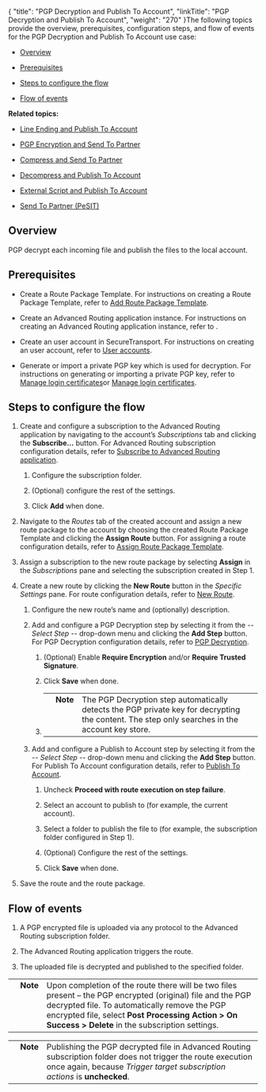 {
    "title": "PGP Decryption and Publish To Account",
    "linkTitle": "PGP Decryption and Publish To Account",
    "weight": "270"
}The following topics provide the overview, prerequisites, configuration steps, and flow of events for the PGP Decryption and Publish To Account use case:

-   [Overview](#overview)
-   [Prerequisites](#prerequi)
-   [Steps to configure the flow](#steps)
-   [Flow of events](#flow)

**Related topics:**

-   [Line Ending and Publish To Account](../c_st_line_ending_publish_to_account)
-   [PGP Encryption and Send To Partner](../c_st_send_to_partner)
-   [Compress and Send To Partner](../c_st_compress_send_to_partner)
-   [Decompress and Publish To Account](../c_st_decompress_publish_to_account)
-   [External Script and Publish To Account](../c_st_external_script_send_to_partnet)
-   [Send To Partner (PeSIT)](../c_st_send_to_partner_pesit)

## <span id="Overview"></span>Overview

PGP decrypt each incoming file and publish the files to the local account.

## <span id="Prerequi"></span>Prerequisites

-   Create a Route Package Template. For instructions on creating a Route Package Template, refer to [Add Route Package Template](../../../c_st_configuration/t_st_manage_route_package_templates).
-   Create an Advanced Routing application instance. For instructions on creating an Advanced Routing application instance, refer to .
-   Create an user account in SecureTransport. For instructions on creating an user account, refer to [User accounts](../../../../accounts/useraccounts).
-   Generate or import a private PGP key which is used for decryption. For instructions on generating or importing a private PGP key, refer to [Manage login certificates](../../../../accounts/c_st_usercertificates/t_st_usercertificates)or [Manage login certificates](../../../../accounts/c_st_usercertificates/t_st_usercertificates).

## <span id="Steps"></span>Steps to configure the flow

1.  Create and configure a subscription to the Advanced Routing application by navigating to the account’s *Subscriptions* tab and clicking the **Subscribe…** button. For Advanced Routing subscription configuration details, refer to [Subscribe to Advanced Routing application](../../../c_st_configuration/t_st_subscribe_advanced_routing_application).
    1.  Configure the subscription folder.
    2.  (Optional) configure the rest of the settings.
    3.  Click **Add** when done.
2.  Navigate to the *Routes* tab of the created account and assign a new route package to the account by choosing the created Route Package Template and clicking the **Assign Route** button. For assigning a route configuration details, refer to [Assign Route Package Template](../../../c_st_configuration/t_st_assign_route_package_template).
3.  Assign a subscription to the new route package by selecting **Assign** in the *Subscriptions* pane and selecting the subscription created in Step 1.
4.  Create a new route by clicking the **New Route** button in the *Specific Settings* pane. For route configuration details, refer to [New Route](../../../c_st_configuration/t_st_manage_routes).
    1.  Configure the new route’s name and (optionally) description.
    2.  Add and configure a PGP Decryption step by selecting it from the *-- Select Step --* drop-down menu and clicking the **Add Step** button. For PGP Decryption configuration details, refer to [PGP Decryption](../../../c_st_route_step_transformations/t_st_pgp_decryption).
        1.  (Optional) Enable **Require Encryption** and/or **Require Trusted Signature**.

        2.  Click **Save** when done.

        3.  <table cellpadding="0" cellspacing="0">   <col/>   <col/>   <col/>      <tr>         <td valign="top">         </td>         <td valign="top"><span><b>Note</b></span>         </td>         <td data-mc-autonum="&lt;b&gt;Note&lt;/b&gt;" valign="top">The PGP Decryption step automatically detects the PGP private key for decrypting the content. The step only searches in the account key store.         </td>      </tr></table>
    3.  Add and configure a Publish to Account step by selecting it from the *-- Select Step --* drop-down menu and clicking the **Add Step** button. For Publish To Account configuration details, refer to [Publish To Account](../../../c_st_route_steps/t_st_publish_to_account).
        1.  Uncheck **Proceed with route execution on step failure**.
        2.  Select an account to publish to (for example, the current account).
        3.  Select a folder to publish the file to (for example, the subscription folder configured in Step 1).
        4.  (Optional) Configure the rest of the settings.
        5.  Click **Save** when done.
5.  Save the route and the route package.

## <span id="Flow"></span>Flow of events

1.  A PGP encrypted file is uploaded via any protocol to the Advanced Routing subscription folder.
2.  The Advanced Routing application triggers the route.
3.  The uploaded file is decrypted and published to the specified folder.

<table cellpadding="0" cellspacing="0">
   <col/>
   <col/>
   <col/>
      <tr>
         <td valign="top">         </td>
         <td valign="top"><span><b>Note</b></span>
         </td>
         <td data-mc-autonum="&lt;b&gt;Note&lt;/b&gt;" valign="top">Upon completion of the route there will be two files present – the PGP encrypted (original) file and the PGP decrypted file. To automatically remove the PGP encrypted file, select <strong>Post Processing Action &gt; On Success &gt; Delete</strong> in the subscription settings.         </td>
      </tr>
</table>

<table cellpadding="0" cellspacing="0">
   <col/>
   <col/>
   <col/>
      <tr>
         <td valign="top">         </td>
         <td valign="top"><span><b>Note</b></span>
         </td>
         <td data-mc-autonum="&lt;b&gt;Note&lt;/b&gt;" valign="top">Publishing the PGP decrypted file in <span>Advanced Routing</span> subscription folder does not trigger the route execution once again, because <em>Trigger target subscription actions</em> is <strong>unchecked</strong>.         </td>
      </tr>
</table>
